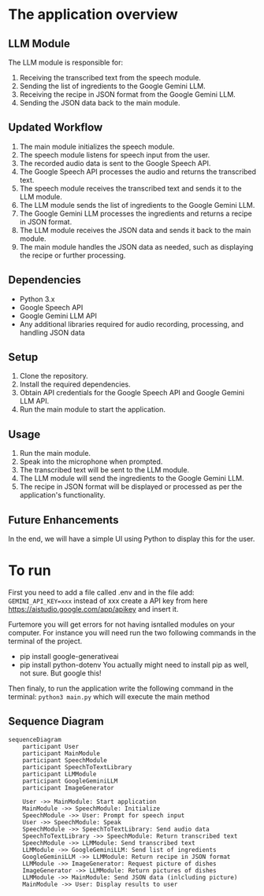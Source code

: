 # The application overview

## LLM Module

The LLM module is responsible for:
1. Receiving the transcribed text from the speech module.
2. Sending the list of ingredients to the Google Gemini LLM.
3. Receiving the recipe in JSON format from the Google Gemini LLM.
4. Sending the JSON data back to the main module.

## Updated Workflow

1. The main module initializes the speech module.
2. The speech module listens for speech input from the user.
3. The recorded audio data is sent to the Google Speech API.
4. The Google Speech API processes the audio and returns the transcribed text.
5. The speech module receives the transcribed text and sends it to the LLM module.
6. The LLM module sends the list of ingredients to the Google Gemini LLM.
7. The Google Gemini LLM processes the ingredients and returns a recipe in JSON format.
8. The LLM module receives the JSON data and sends it back to the main module.
9. The main module handles the JSON data as needed, such as displaying the recipe or further processing.

## Dependencies

- Python 3.x
- Google Speech API
- Google Gemini LLM API
- Any additional libraries required for audio recording, processing, and handling JSON data

## Setup

1. Clone the repository.
2. Install the required dependencies.
3. Obtain API credentials for the Google Speech API and Google Gemini LLM API.
4. Run the main module to start the application.

## Usage

1. Run the main module.
2. Speak into the microphone when prompted.
3. The transcribed text will be sent to the LLM module.
4. The LLM module will send the ingredients to the Google Gemini LLM.
5. The recipe in JSON format will be displayed or processed as per the application's functionality.

## Future Enhancements

In the end, we will have a simple UI using Python to display this for the user.

# To run
First you need to add a file called .env and in the file add:
`GEMINI_API_KEY=xxx`
instead of xxx create a API key from here https://aistudio.google.com/app/apikey and insert it. 

Furtemore you will get errors for not having isntalled modules on your computer.
For instance you will need run the two following commands in the terminal of the project.
- pip install google-generativeai
- pip install python-dotenv
You actually might need to install pip as well, not sure. But google this!

Then finaly, to run the application write the following command in the terminal:
`python3 main.py`
which will execute the main method

## Sequence Diagram

```mermaid
sequenceDiagram
    participant User
    participant MainModule
    participant SpeechModule
    participant SpeechToTextLibrary
    participant LLMModule
    participant GoogleGeminiLLM
    participant ImageGenerator

    User ->> MainModule: Start application
    MainModule ->> SpeechModule: Initialize
    SpeechModule ->> User: Prompt for speech input
    User ->> SpeechModule: Speak
    SpeechModule ->> SpeechToTextLibrary: Send audio data
    SpeechToTextLibrary ->> SpeechModule: Return transcribed text
    SpeechModule ->> LLMModule: Send transcribed text
    LLMModule ->> GoogleGeminiLLM: Send list of ingredients
    GoogleGeminiLLM ->> LLMModule: Return recipe in JSON format
    LLMModule ->> ImageGenerator: Request picture of dishes
    ImageGenerator ->> LLMModule: Return pictures of dishes
    LLMModule ->> MainModule: Send JSON data (inlcluding picture)
    MainModule ->> User: Display results to user
```
